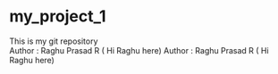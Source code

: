 # my_project_1
This is my git repository<br>
Author : Raghu Prasad R ( Hi Raghu here)
Author : Raghu Prasad R ( Hi Raghu here)